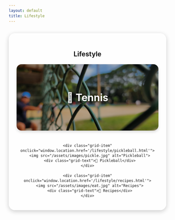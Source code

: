 ```yaml
---
layout: default
title: Lifestyle
---
```


<style>
  .container {
    background: rgba(255, 255, 255, 0.7);
    max-width: 1000px;
    margin: 30px auto;
    padding: 25px;
    border-radius: 20px;
    box-shadow: 0 4px 15px rgba(0, 0, 0, 0.2);
    text-align: center;
  }

  .grid {
    display: grid;
    grid-template-columns: repeat(auto-fit, minmax(300px, 1fr));
    gap: 25px;
    margin-top: 20px;
  }

  .grid-item {
    position: relative;
    border-radius: 16px;
    overflow: hidden;
    cursor: pointer;
    box-shadow: 0 4px 10px rgba(0, 0, 0, 0.15);
    transition: transform 0.25s ease, box-shadow 0.25s ease;
  }

  .grid-item:hover {
    transform: scale(1.02);
    box-shadow: 0 6px 15px rgba(0, 0, 0, 0.3);
  }

  /* === IMAGE === */
  .grid-item img {
    width: 100%;
    height: 100%;
    object-fit: cover;
    filter: brightness(0.7);
    display: block;
    opacity: 1; /* ✅ Fully visible right away */
    transform: scale(1); /* ✅ No animation delay */
  }

  /* === TEXT === */
  .grid-text {
    position: absolute;
    top: 50%;
    left: 50%;
    transform: translate(-50%, -50%);
    opacity: 1; /* ✅ Show text immediately */
    color: white;
    font-size: 2rem;
    font-weight: bold;
    text-shadow: 2px 2px 6px rgba(0, 0, 0, 0.8);
  }

  @media (max-width: 768px) {
    .grid {
      grid-template-columns: 1fr;
    }

    .grid-text {
      font-size: 1.5rem;
    }
  }
</style>

<div class="container">
  <h2>Lifestyle</h2>

  <div class="grid">
    <div class="grid-item" onclick="window.location.href='/lifestyle/tennis.html'">
      <img src="/assets/images/play.jpg" alt="Tennis">
      <div class="grid-text">🎾 Tennis</div>
    </div>

    <div class="grid-item" onclick="window.location.href='/lifestyle/pickleball.html'">
      <img src="/assets/images/pickle.jpg" alt="Pickleball">
      <div class="grid-text">🏓 Pickleball</div>
    </div>

    <div class="grid-item" onclick="window.location.href='/lifestyle/recipes.html'">
      <img src="/assets/images/eat.jpg" alt="Recipes">
      <div class="grid-text">🍳 Recipes</div>
    </div>
  </div>
</div>
